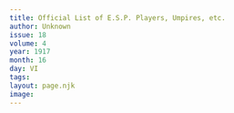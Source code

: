 ```yaml
---
title: Official List of E.S.P. Players, Umpires, etc.
author: Unknown
issue: 18
volume: 4
year: 1917
month: 16
day: VI
tags:
layout: page.njk
image:
---
```



